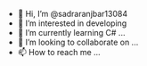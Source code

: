 - 👋 Hi, I’m @sadraranjbar13084
- 👀 I’m interested in developing
- 🌱 I’m currently learning C# ...
- 💞️ I’m looking to collaborate on ...
- 📫 How to reach me ...

<!---
sadraranjbar13084/sadraranjbar13084 is a ✨ special ✨ repository because its `README.md` (this file) appears on your GitHub profile.
You can click the Preview link to take a look at your changes.
--->
